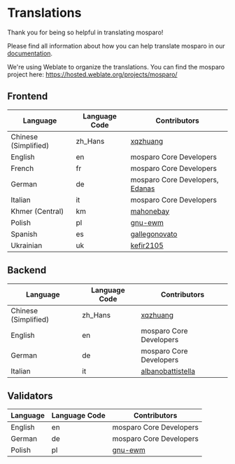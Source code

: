 # Translations

Thank you for being so helpful in translating mosparo!

Please find all information about how you can help translate mosparo in our [documentation](https://documentation.mosparo.io/docs/translating).

We're using Weblate to organize the translations. You can find the mosparo project here: https://hosted.weblate.org/projects/mosparo/

## Frontend

| Language             | Language Code | Contributors                                                               |
|----------------------|---------------|----------------------------------------------------------------------------|
| Chinese (Simplified) | zh_Hans       | [xqzhuang](https://hosted.weblate.org/user/xqzhuang/)                      |
| English              | en            | mosparo Core Developers                                                    |
| French               | fr            | mosparo Core Developers                                                    |
| German               | de            | mosparo Core Developers, [Edanas](https://hosted.weblate.org/user/Edanas/) |
| Italian              | it            | mosparo Core Developers                                                    |
| Khmer (Central)      | km            | [mahonebay](https://hosted.weblate.org/user/mahonebay/)                    |
| Polish               | pl            | [gnu-ewm](https://hosted.weblate.org/user/gnu-ewm/)                        |
| Spanish              | es            | [gallegonovato](https://hosted.weblate.org/user/gallegonovato/)            |
| Ukrainian            | uk            | [kefir2105](https://hosted.weblate.org/user/kefir2105/)                    |

## Backend
| Language             | Language Code | Contributors                                                            |
|----------------------|---------------|-------------------------------------------------------------------------|
| Chinese (Simplified) | zh_Hans       | [xqzhuang](https://hosted.weblate.org/user/xqzhuang/)                   |
| English              | en            | mosparo Core Developers                                                 |
| German               | de            | mosparo Core Developers                                                 |
| Italian              | it            | [albanobattistella](https://hosted.weblate.org/user/albanobattistella/) |

## Validators
| Language | Language Code | Contributors                                        |
|----------|---------------|-----------------------------------------------------|
| English  | en            | mosparo Core Developers                             |
| German   | de            | mosparo Core Developers                             |
| Polish   | pl            | [gnu-ewm](https://hosted.weblate.org/user/gnu-ewm/) |